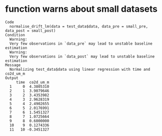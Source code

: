 # function warns about small datasets

    Code
      normalise_drift_lm(data = test_data$data, data_pre = small_pre, data_post = small_post)
    Condition
      Warning:
      Very few observations in `data_pre` may lead to unstable baseline estimation
      Warning:
      Very few observations in `data_post` may lead to unstable baseline estimation
    Message
      Normalizing test_data$data using linear regression with time and co2d_um_m
    Output
         time  co2d_um_m
      1     0  4.3805310
      2     1  3.9079646
      3     2  3.4353982
      4     3  2.9628319
      5     4  2.4902655
      6     5  2.0176991
      7     6  1.5451327
      8     7  1.0725664
      9     8  0.6000000
      10    9  0.1274336
      11   10 -0.3451327

